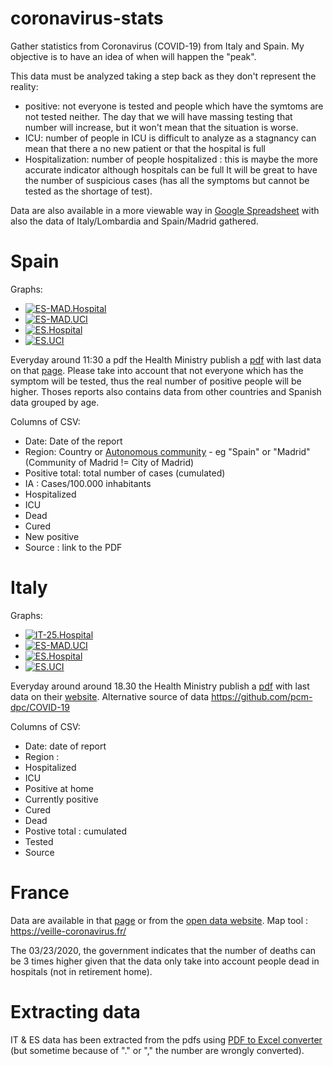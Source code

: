 # coronavirus-stats
Gather statistics from Coronavirus (COVID-19) from Italy and Spain. My objective is to have an idea of when will happen the "peak".

This data must be analyzed taking a step back as they don't represent the reality:
- positive: not everyone is tested and people which have the symtoms are not tested neither. The day that we will have massing testing that number will increase, but it won't mean that the situation is worse.
- ICU: number of people in ICU is difficult to analyze as a stagnancy can mean that there a no new patient or that the hospital is full
- Hospitalization: number of people hospitalized : this is maybe the more accurate indicator although hospitals can be full
It will be great to have the number of suspicious cases (has all the symptoms but cannot be tested as the shortage of test).


Data are also available in a more viewable way in [Google Spreadsheet](https://docs.google.com/spreadsheets/d/1RCuQGKy3fer6LVD8rTL1k2gODxnVnkmWNEu09oWrvNw/edit) with also the data of Italy/Lombardia and Spain/Madrid gathered.

# Spain

Graphs:
- [![ES-MAD.Hospital](https://docs.google.com/spreadsheets/d/e/2PACX-1vRsgc5fWov1VQEagBZuJFilLC0scEF6U4VfVofBIhB4C3mD6fe8mnXTOVM6BUpcoARGkcXxObJjDW_V/pubchart?oid=935968954&format=image)](https://docs.google.com/spreadsheets/d/e/2PACX-1vRsgc5fWov1VQEagBZuJFilLC0scEF6U4VfVofBIhB4C3mD6fe8mnXTOVM6BUpcoARGkcXxObJjDW_V/pubchart?oid=935968954&format=interactive)
- [![ES-MAD.UCI](https://docs.google.com/spreadsheets/d/e/2PACX-1vRsgc5fWov1VQEagBZuJFilLC0scEF6U4VfVofBIhB4C3mD6fe8mnXTOVM6BUpcoARGkcXxObJjDW_V/pubchart?oid=682356145&format=image)](https://docs.google.com/spreadsheets/d/e/2PACX-1vRsgc5fWov1VQEagBZuJFilLC0scEF6U4VfVofBIhB4C3mD6fe8mnXTOVM6BUpcoARGkcXxObJjDW_V/pubchart?oid=682356145&format=interactive)
- [![ES.Hospital](https://docs.google.com/spreadsheets/d/e/2PACX-1vRsgc5fWov1VQEagBZuJFilLC0scEF6U4VfVofBIhB4C3mD6fe8mnXTOVM6BUpcoARGkcXxObJjDW_V/pubchart?oid=2124305644&format=image)](https://docs.google.com/spreadsheets/d/e/2PACX-1vRsgc5fWov1VQEagBZuJFilLC0scEF6U4VfVofBIhB4C3mD6fe8mnXTOVM6BUpcoARGkcXxObJjDW_V/pubchart?oid=2124305644&format=interactive)
- [![ES.UCI](https://docs.google.com/spreadsheets/d/e/2PACX-1vRsgc5fWov1VQEagBZuJFilLC0scEF6U4VfVofBIhB4C3mD6fe8mnXTOVM6BUpcoARGkcXxObJjDW_V/pubchart?oid=547262364&format=image)](https://docs.google.com/spreadsheets/d/e/2PACX-1vRsgc5fWov1VQEagBZuJFilLC0scEF6U4VfVofBIhB4C3mD6fe8mnXTOVM6BUpcoARGkcXxObJjDW_V/pubchart?oid=547262364&format=interactive)


Everyday around 11:30 a pdf the Health Ministry publish a [pdf](https://www.mscbs.gob.es/profesionales/saludPublica/ccayes/alertasActual/nCov-China/documentos/Actualizacion_57_COVID-19.pdf) with last data on that [page](https://www.mscbs.gob.es/profesionales/saludPublica/ccayes/alertasActual/nCov-China/situacionActual.htm).
Please take into account that not everyone which has the symptom will be tested, thus the real number of positive people will be higher. 
Thoses reports also contains data from other countries and Spanish data grouped by age.


Columns of CSV:  
- Date: Date of the report
- Region: Country or [Autonomous community](https://en.wikipedia.org/wiki/Autonomous_communities_of_Spain) - eg "Spain" or "Madrid" (Community of Madrid != City of Madrid)
- Positive total: total number of cases (cumulated)
- IA : Cases/100.000 inhabitants
- Hospitalized
- ICU
- Dead
- Cured
- New positive
- Source : link to the PDF

# Italy

Graphs:
- [![IT-25.Hospital](https://docs.google.com/spreadsheets/d/e/2PACX-1vRsgc5fWov1VQEagBZuJFilLC0scEF6U4VfVofBIhB4C3mD6fe8mnXTOVM6BUpcoARGkcXxObJjDW_V/pubchart?oid=935968954&format=image)](https://docs.google.com/spreadsheets/d/e/2PACX-1vRsgc5fWov1VQEagBZuJFilLC0scEF6U4VfVofBIhB4C3mD6fe8mnXTOVM6BUpcoARGkcXxObJjDW_V/pubchart?oid=935968954&format=interactive)
- [![ES-MAD.UCI](https://docs.google.com/spreadsheets/d/e/2PACX-1vRsgc5fWov1VQEagBZuJFilLC0scEF6U4VfVofBIhB4C3mD6fe8mnXTOVM6BUpcoARGkcXxObJjDW_V/pubchart?oid=682356145&format=image)](https://docs.google.com/spreadsheets/d/e/2PACX-1vRsgc5fWov1VQEagBZuJFilLC0scEF6U4VfVofBIhB4C3mD6fe8mnXTOVM6BUpcoARGkcXxObJjDW_V/pubchart?oid=682356145&format=interactive)
- [![ES.Hospital](https://docs.google.com/spreadsheets/d/e/2PACX-1vRsgc5fWov1VQEagBZuJFilLC0scEF6U4VfVofBIhB4C3mD6fe8mnXTOVM6BUpcoARGkcXxObJjDW_V/pubchart?oid=2124305644&format=image)](https://docs.google.com/spreadsheets/d/e/2PACX-1vRsgc5fWov1VQEagBZuJFilLC0scEF6U4VfVofBIhB4C3mD6fe8mnXTOVM6BUpcoARGkcXxObJjDW_V/pubchart?oid=2124305644&format=interactive)
- [![ES.UCI](https://docs.google.com/spreadsheets/d/e/2PACX-1vRsgc5fWov1VQEagBZuJFilLC0scEF6U4VfVofBIhB4C3mD6fe8mnXTOVM6BUpcoARGkcXxObJjDW_V/pubchart?oid=547262364&format=image)](https://docs.google.com/spreadsheets/d/e/2PACX-1vRsgc5fWov1VQEagBZuJFilLC0scEF6U4VfVofBIhB4C3mD6fe8mnXTOVM6BUpcoARGkcXxObJjDW_V/pubchart?oid=547262364&format=interactive)

Everyday around around 18.30 the Health Ministry publish a [pdf](http://www.salute.gov.it/imgs/C_17_pagineAree_5351_38_file.pdf) with last data on their [website](http://www.salute.gov.it/portale/nuovocoronavirus/archivioNotizieNuovoCoronavirus.jsp). Alternative source of data https://github.com/pcm-dpc/COVID-19

Columns of CSV:  
- Date: date of report
- Region :
- Hospitalized
- ICU
- Positive at home
- Currently positive
- Cured	
- Dead
- Postive total : cumulated
- Tested
- Source


# France 
Data are available in that [page](https://www.santepubliquefrance.fr/maladies-et-traumatismes/maladies-et-infections-respiratoires/infection-a-coronavirus/articles/infection-au-nouveau-coronavirus-sars-cov-2-covid-19-france-et-monde) or from the [open data website](https://www.data.gouv.fr/fr/datasets/donnees-des-ugences-hospitalieres-et-de-sos-medecins-relatives-a-lepidemie-de-covid-19/). Map tool : https://veille-coronavirus.fr/

The 03/23/2020, the government indicates that the number of deaths can be 3 times higher given that the data only take into account people dead in hospitals (not in retirement home).

# Extracting data
IT & ES data has been extracted from the pdfs using [PDF to Excel converter](https://www.ilovepdf.com/pdf_to_excel) (but sometime because of "." or "," the number are wrongly converted).
